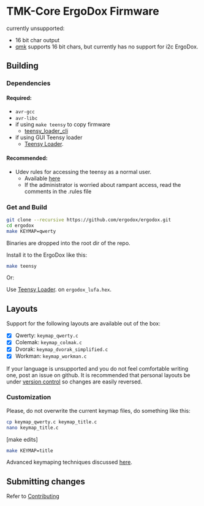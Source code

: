 # TMK-Core ErgoDox Firmware

currently unsupported:
 - 16 bit char output
  - [qmk](https://github.com/jackhumbert/qmk_firmware)
    supports 16 bit chars, but currently has no support for i2c ErgoDox.

## Building

### Dependencies

#### Required:

 * `avr-gcc`
 * `avr-libc`
 * if using `make teensy` to copy firmware
   * [teensy_loader_cli](https://github.com/PaulStoffregen/teensy_loader_cli)
 * if using GUI Teensy loader
   * [Teensy Loader](https://www.pjrc.com/teensy/loader.html).

#### Recommended:

 * Udev rules for accessing the teensy as a normal user.
   * Available [here](http://www.pjrc.com/teensy/49-teensy.rules)
   * If the administrator is worried about rampant access, read the
     comments in the .rules file

### Get and Build

```sh
git clone --recursive https://github.com/ergodox/ergodox.git
cd ergodox
make KEYMAP=qwerty
```

Binaries are dropped into the root dir of the repo.

Install it to the ErgoDox like this:

```sh
make teensy
```

Or:

Use [Teensy Loader](https://www.pjrc.com/teensy/loader.html).
on `ergodox_lufa.hex`.

## Layouts

Support for the following layouts are available out of the box:

- [x] Qwerty: `keymap_qwerty.c`
- [x] Colemak: `keymap_colmak.c`
- [x] Dvorak: `keymap_dvorak_simplified.c`
- [x] Workman: `keymap_workman.c`

If your language is unsupported and you do not feel comfortable writing one, post an issue on github.
It is recommended that personal layouts be under [version control](http://oss-watch.ac.uk/resources/versioncontrol) so changes are easily reversed.

### Customization

Please, do not overwrite the current keymap files, do something like this:

```sh
cp keymap_qwerty.c keymap_title.c
nano keymap_title.c
```

[make edits]

```sh
make KEYMAP=title
```

Advanced keymaping techniques discussed [here](doc/Advanced-keymaps.md).

## Submitting changes

Refer to [Contributing](CONTRIBUTING.md)
